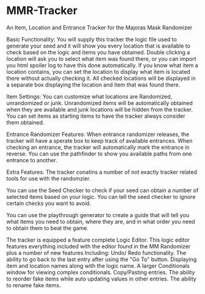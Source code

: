 # MMR-Tracker
An Item, Location and Entrance Tracker for the Majoras Mask Randomizer

Basic Functionality:
You will supply this tracker the logic file used to generate your seed and it will show you every location that is available to check based on the logic and items you have obtained.
Double clicking a location will ask you to select what item was found there, or you can import you html spoiler log to have this done automatically.
If you know what item a location contains, you can set the location to display what item is located there without actually checking it.
All checked locations will be displayed in a separate box displaying the location and item that was found there.

Item Settings:
You can customize what locations are Randomized, unrandomized or junk. Unrandomized items will be automatically obtained when they are available and junk locations will be hidden from the tracker.
You can set items as starting items to have the tracker always consider them obtained.

Entrance Randomizer Features:
When entrance randomizer releases, the tracker will have a sperate box to keep track of available entrances.
When checking an entrance, the tracker will automatically mark the entrance in reverse.
You can use the pathfinder to show you available paths from one entrance to another.

Extra Features: 
The tracker conatins a number of not exactly tracker related tools for use with the randomzier.

You can use the Seed Checker to check if your seed can obtain a number of selected items based on your logic.
You can tell the seed checker to ignore certain checks you want to avoid.

You can use the playthrough generator to create a guide that will tell you what items you need to obtain, where they are, and in what order you need to obtain them to beat the game.

The tracker is equipped a feature complete Logic Editor.
This logic editor features everything included with the editor found in the MM Randomizer plus a number of new features Including:
Undo/ Redo functionality.
The ability to go back to the last entry after using the "Go To" button.
Displaying item and location names along with the logic name.
A larger Conditionals window for viewing complex conditionals.
Copy/Pasting entries.
The ability to reorder fake items while auto updating values in other entries.
The ability to rename fake items.